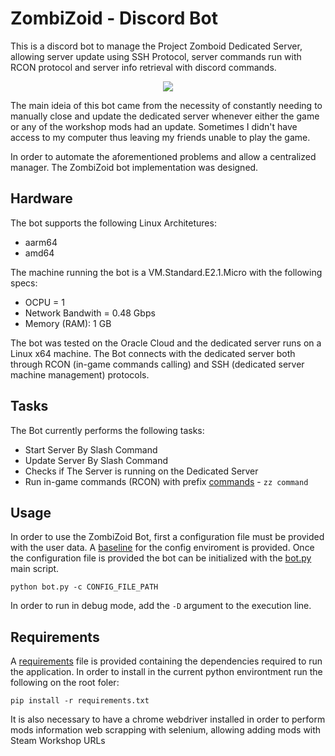# ZombiZoid - Discord Bot

This is a discord bot to manage the Project Zomboid Dedicated Server, allowing server update using SSH Protocol, server commands run with RCON protocol and server info retrieval with discord commands.

<p align="center">
    <image src="images/discord.gif" />
</p>

The main ideia of this bot came from the necessity of constantly needing to manually close and update the dedicated server whenever either the game or any of the workshop mods had an update. Sometimes I didn't have access to my computer thus leaving my friends unable to play the game.

In order to automate the aforementioned problems and allow a centralized manager. The ZombiZoid bot implementation was designed.

## Hardware

The bot supports the following Linux Architetures:
- aarm64
- amd64

The machine running the bot is a VM.Standard.E2.1.Micro with the following specs:
- OCPU = 1
- Network Bandwith = 0.48 Gbps
- Memory (RAM): 1 GB

The bot was tested on the Oracle Cloud and the dedicated server runs on a Linux x64 machine. The Bot connects with the dedicated server both through RCON (in-game commands calling) and SSH (dedicated server machine management) protocols.

## Tasks

The Bot currently performs the following tasks:

- Start Server By Slash Command
- Update Server By Slash Command
- Checks if The Server is running on the Dedicated Server
- Run in-game commands (RCON) with prefix [commands](client/README.md) -  `zz command`

## Usage

In order to use the ZombiZoid Bot, first a configuration file must be provided with the user data. A [baseline](config/base.yaml) for the config enviroment is provided. Once the configuration file is provided the bot can be initialized with the [bot.py](bot.py) main script.

```fish
python bot.py -c CONFIG_FILE_PATH
```

In order to run in debug mode, add the `-D` argument to the execution line.

## Requirements

A [requirements](requirements.txt) file is provided containing the dependencies required to run the application. In order to install in the current python environtment run the following on the root foler:

```fish
pip install -r requirements.txt
```

It is also necessary to have a chrome webdriver installed in order to perform mods information web scrapping with selenium, allowing adding mods with Steam Workshop URLs